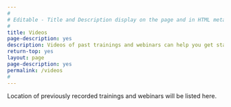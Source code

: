 ```yaml
---
#
# Editable - Title and Description display on the page and in HTML meta tags
#
title: Videos
page-description: yes
description: Videos of past trainings and webinars can help you get started with GitHub. 
return-top: yes
layout: page
page-description: yes
permalink: /videos
#
---
```


Location of previously recorded trainings and webinars will be listed here.
